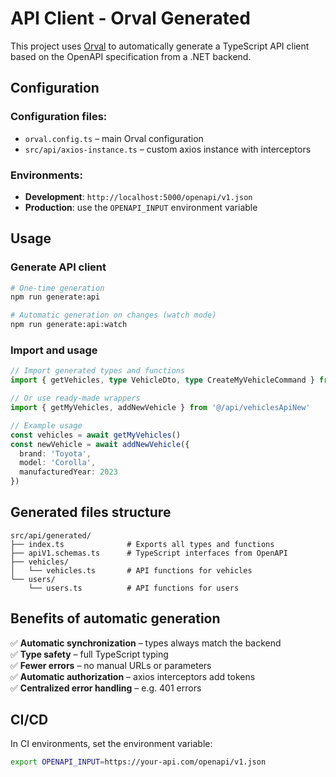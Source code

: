 # API Client - Orval Generated

This project uses [Orval](https://orval.dev/) to automatically generate a TypeScript API client based on the OpenAPI specification from a .NET backend.

## Configuration

### Configuration files:
- `orval.config.ts` – main Orval configuration
- `src/api/axios-instance.ts` – custom axios instance with interceptors

### Environments:
- **Development**: `http://localhost:5000/openapi/v1.json`
- **Production**: use the `OPENAPI_INPUT` environment variable

## Usage

### Generate API client

```bash
# One-time generation
npm run generate:api

# Automatic generation on changes (watch mode)
npm run generate:api:watch
```

### Import and usage

```typescript
// Import generated types and functions
import { getVehicles, type VehicleDto, type CreateMyVehicleCommand } from '@/api/generated'

// Or use ready-made wrappers
import { getMyVehicles, addNewVehicle } from '@/api/vehiclesApiNew'

// Example usage
const vehicles = await getMyVehicles()
const newVehicle = await addNewVehicle({
  brand: 'Toyota',
  model: 'Corolla',
  manufacturedYear: 2023
})
```

## Generated files structure

```
src/api/generated/
├── index.ts              # Exports all types and functions
├── apiV1.schemas.ts      # TypeScript interfaces from OpenAPI
├── vehicles/
│   └── vehicles.ts       # API functions for vehicles
└── users/
    └── users.ts          # API functions for users
```

## Benefits of automatic generation

✅ **Automatic synchronization** – types always match the backend  
✅ **Type safety** – full TypeScript typing  
✅ **Fewer errors** – no manual URLs or parameters  
✅ **Automatic authorization** – axios interceptors add tokens  
✅ **Centralized error handling** – e.g. 401 errors

## CI/CD

In CI environments, set the environment variable:
```bash
export OPENAPI_INPUT=https://your-api.com/openapi/v1.json
```
